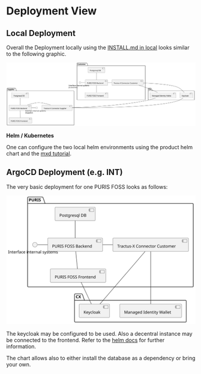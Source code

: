 # Deployment View

## Local Deployment

Overall the Deployment locally using the [INSTALL.md in local](../../local/INSTALL.md) looks similar to the following
graphic.

![Local Deployment of two PURIS clients with MVD](img/07-deployment.svg)

**Helm / Kubernetes**

One can configure the two local helm environments using the product helm chart and
the [mxd tutorial](https://github.com/eclipse-tractusx/tutorial-resources/tree/main/mxd).

## ArgoCD Deployment (e.g. INT)

The very basic deployment for one PURIS FOSS looks as follows:

![Argo CD Deployment of one PURIS client](img/07-deployment-argo.svg)

The keycloak may be configured to be used. Also a decentral instance may be connected to the frontend. Refer to the
[helm docs](../../charts/puris/README.md) for further information.

The chart allows also to either install the database as a dependency or bring your own.
